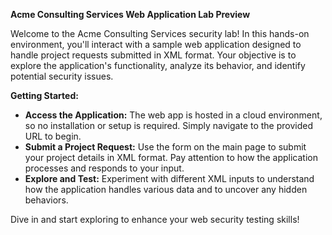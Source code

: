 **Acme Consulting Services Web Application Lab Preview**

Welcome to the Acme Consulting Services security lab! In this hands-on environment, you'll interact with a sample web application designed to handle project requests submitted in XML format. Your objective is to explore the application's functionality, analyze its behavior, and identify potential security issues.

**Getting Started:**
- **Access the Application:** The web app is hosted in a cloud environment, so no installation or setup is required. Simply navigate to the provided URL to begin.
- **Submit a Project Request:** Use the form on the main page to submit your project details in XML format. Pay attention to how the application processes and responds to your input.
- **Explore and Test:** Experiment with different XML inputs to understand how the application handles various data and to uncover any hidden behaviors.

Dive in and start exploring to enhance your web security testing skills!